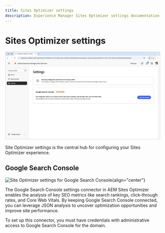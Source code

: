 ```yaml
---
title: Sites Optimizer settings
description: Experience Manager Sites Optimizer settings documentation.
---
```


# Sites Optimizer settings

![Sites Optimizer settings](./assets/settings/hero.png) 

Site Optimizer settings is the central hub for configuring your Sites Optimizer experience. 

## Google Search Console

![Site Optimizer settings for Google Search Console](./assets/home/google-search-console.png){align="center"}

The Google Search Console settings connector in AEM Sites Optimizer enables the analysis of key SEO metrics like search rankings, click-through rates, and Core Web Vitals. By keeping Google Search Console connected, you can leverage JSON analysis to uncover optimization opportunities and improve site performance. 

To set up this connector, you must have credentials with administrative access to Google Search Console for the domain.

